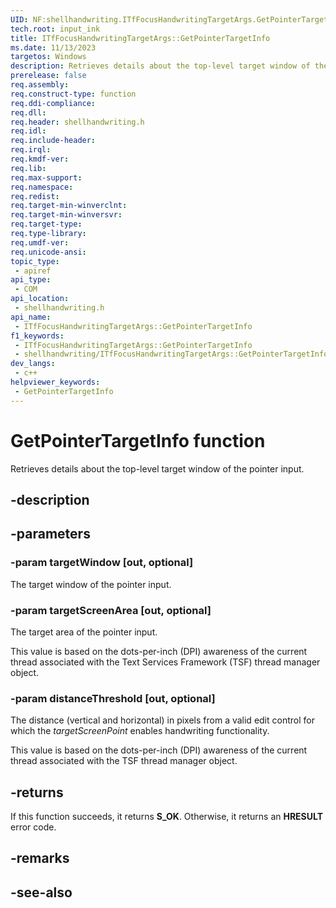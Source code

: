 ```yaml
---
UID: NF:shellhandwriting.ITfFocusHandwritingTargetArgs.GetPointerTargetInfo
tech.root: input_ink
title: ITfFocusHandwritingTargetArgs::GetPointerTargetInfo
ms.date: 11/13/2023
targetos: Windows
description: Retrieves details about the top-level target window of the pointer input.
prerelease: false
req.assembly: 
req.construct-type: function
req.ddi-compliance: 
req.dll: 
req.header: shellhandwriting.h
req.idl: 
req.include-header: 
req.irql: 
req.kmdf-ver: 
req.lib: 
req.max-support: 
req.namespace: 
req.redist: 
req.target-min-winverclnt: 
req.target-min-winversvr: 
req.target-type: 
req.type-library: 
req.umdf-ver: 
req.unicode-ansi: 
topic_type:
 - apiref
api_type:
 - COM
api_location:
 - shellhandwriting.h
api_name:
 - ITfFocusHandwritingTargetArgs::GetPointerTargetInfo
f1_keywords:
 - ITfFocusHandwritingTargetArgs::GetPointerTargetInfo
 - shellhandwriting/ITfFocusHandwritingTargetArgs::GetPointerTargetInfo
dev_langs:
 - c++
helpviewer_keywords:
 - GetPointerTargetInfo
---
```


# GetPointerTargetInfo function

Retrieves details about the top-level target window of the pointer input.

## -description

## -parameters

### -param targetWindow [out, optional]

The target window of the pointer input.

### -param targetScreenArea [out, optional]

The target area of the pointer input.

This value is based on the dots-per-inch (DPI) awareness of the current thread associated with the Text Services Framework (TSF) thread manager object.

### -param distanceThreshold [out, optional]

The distance (vertical and horizontal) in pixels from a valid edit control for which the *targetScreenPoint* enables handwriting functionality.  

This value is based on the dots-per-inch (DPI) awareness of the current thread associated with the TSF thread manager object.

## -returns

If this function succeeds, it returns **S_OK**. Otherwise, it returns an **HRESULT** error code.

## -remarks

## -see-also
